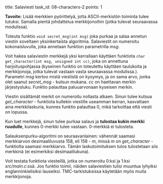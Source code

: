 title: Salaviesti
task_id: 08-characters-2
points: 1

**Tavoite:** Lisää merkkien pyörittelyä, jotta ASCII-merkistön
toiminta tulee tutuksi. Samalla pientä johdattelua merkkijonoihin
(jotka tulevat seuraavassa modulissa).

Toteuta funktio `void secret_msg(int msg)` joka purkaa ja salaa
annetun viestin soveltaen yksinkertaista algoritmia. Salaviestit on
numeroitu kokonaisluvulla, joka annetaan funktion parametrilla
_msg_.

Voit hakea salaviestin merkkejä yksi kerrallaan käyttäen
funktiota `char get_character(int msg, unsigned int cc)`, joka on
annettuna harjoituspohjassa (kyseinen funktio on toteutettu käyttäen
taulukoita ja merkkijonoja, jotka tulevat vastaan vasta seuraavassa
modulissa.). Parametri _msg_ kertoo mistä viestistä on
kysymys, ja on sama arvo, jonka olet saanut _secret_msg_ - kutsun
mukana. _cc_ on haettavan merkin järjestysluku. Funktio palauttaa
paluuarvonaan kyseisen merkin.

Viestin sisältämät merkit on numeroitu nollasta alkaen. Sinun tulee
kutsua _get_character_ - funktiota kullekin viestille useamman kerran,
kasvattaen aina merkkilaskuria, kunnes funktio palauttaa 0, mikä
tarkoittaa että viesti on lopussa.

Kun luet merkkejä, sinun tulee purkaa salaus ja **tulostaa kukin
merkki ruudulle**, kunnes 0-merkki tulee vastaan. 0-merkkiä ei
tulosteta.

Salauksenpurku-algoritmi on seuraavanlainen: vähennät saamasi
merkkiarvon desimaaliluvusta 158, eli 158 - _m_, missä _m_ on
_get_character_ - funktiolta saamasi merkkiarvo. Tämän
laskutoimituksen tulos tulostetaan siis merkkinä (ei esimerkiksi
desimaalilukuna).

Voit testata funktiota viesteillä, jotka on numeroitu 0:ksi ja 1:ksi
_src/main.c_:ssä. Jos funktio toimii, näiden salaviestien tulisi
muuntua lyhyiksi englanninkielisiksi lauseiksi. TMC-tarkistuksissa
käytetään myös muita merkkijonoja.
